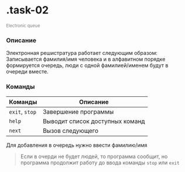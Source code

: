 # .task-02
<sup style="color:grey">Electronic queue</sup>

### Описание
Электронная решистратура работает следующим образом:
Записывается фамилия/имя человека и в алфавитном порядке формируется очередь, люди с одной фамилией/именем будут в очереди вместе.

### Команды

| Команды | Описание |
| ------- | -------- |
| `exit`, `stop` | Завершение программы |
| `help` | Выводит список доступных команд |
| `next` | Вызов следующего |

Для добавления в очередь нужно ввести фамилию/имя

> Если в очерди не будет людей, то программа сообщит, но программа продолжит работу до ввода команды `stop` или `exit`

